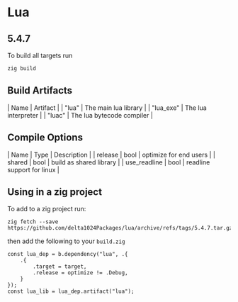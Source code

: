 # Lua 
## 5.4.7

To build all targets run 
```sh
zig build
```

## Build Artifacts
| Name | Artifact |
| "lua" | The main lua library |
| "lua_exe" | The lua interpreter |
| "luac" | The lua bytecode compiler |

## Compile Options
| Name | Type | Description |
| release | bool | optimize for end users |
| shared | bool | build as shared library |
| use_readline | bool | readline support for linux |

## Using in a zig project
To add to a zig project run:
```
zig fetch --save https://github.com/delta1024Packages/lua/archive/refs/tags/5.4.7.tar.gz
```
then add the following to your `build.zig` 
```zig
const lua_dep = b.dependency("lua", .{
    .{
        .target = target,
        .release = optimize != .Debug,
    }
});
const lua_lib = lua_dep.artifact("lua");
```
